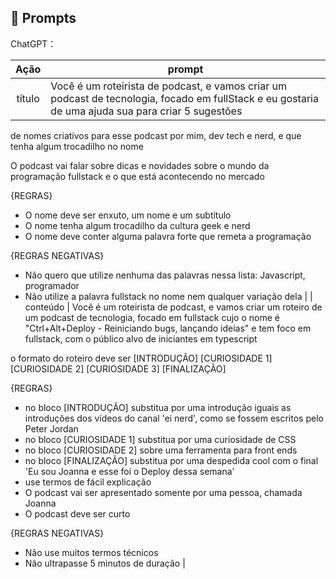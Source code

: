 ## 🧠 Prompts

ChatGPT：

|  Ação  | prompt                                                                                                                                             |
| :----: | -------------------------------------------------------------------------------------------------------------------------------------------------- |
| título | Você é um roteirista de podcast, e vamos criar um podcast de tecnologia, focado em fullStack e eu gostaria de uma ajuda sua para criar 5 sugestões |

de nomes criativos para esse podcast por mim, dev tech e nerd, e que tenha algum trocadilho no nome

O podcast vai falar sobre dicas e novidades sobre o mundo da programação fullstack e o que está acontecendo no mercado

{REGRAS}

- O nome deve ser enxuto, um nome e um subtítulo
- O nome tenha algum trocadilho da cultura geek e nerd
- O nome deve conter alguma palavra forte que remeta a programação

{REGRAS NEGATIVAS}

- Não quero que utilize nenhuma das palavras nessa lista: Javascript, programador
- Não utilize a palavra fullstack no nome nem qualquer variação dela |
  | conteúdo | Você é um roteirista de podcast, e vamos criar um roteiro de um podcast de tecnologia, focado em fullstack cujo o nome é "Ctrl+Alt+Deploy - Reiniciando bugs, lançando ideias" e tem foco em fullstack, com o público alvo de iniciantes em typescript

o formato do roteiro deve ser
[INTRODUÇÃO]
[CURIOSIDADE 1]
[CURIOSIDADE 2]
[CURIOSIDADE 3]
[FINALIZAÇÃO]

{REGRAS}

- no bloco [INTRODUÇÃO] substitua por uma introdução iguais as introduções dos vídeos do canal 'ei nerd', como se fossem escritos pelo Peter Jordan
- no bloco [CURIOSIDADE 1] substitua por uma curiosidade de CSS
- no bloco [CURIOSIDADE 2] sobre uma ferramenta para front ends
- no bloco [FINALIZAÇÃO] substitua por uma despedida cool com o final 'Eu sou Joanna e esse foi o Deploy dessa semana'
- use termos de fácil explicação
- O podcast vai ser apresentado somente por uma pessoa, chamada Joanna
- O podcast deve ser curto

{REGRAS NEGATIVAS}

- Não use muitos termos técnicos
- Não ultrapasse 5 minutos de duração |
